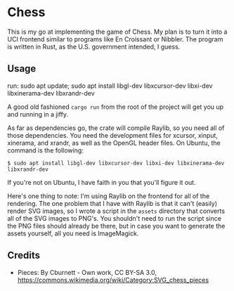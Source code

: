 # Chess

This is my go at implementing the game of Chess. My plan is to turn it into a
UCI frontend similar to programs like En Croissant or Nibbler. The program is
written in Rust, as the U.S. government intended, I guess.

## Usage

run: sudo apt update; sudo apt install libgl-dev libxcursor-dev libxi-dev libxinerama-dev libxrandr-dev

A good old fashioned `cargo run` from the root of the project will get you up
and running in a jiffy.

As far as dependencies go, the crate will compile Raylib, so you need all of
those dependencies. You need the development files for xcursor, xinput,
xinerama, and xrandr, as well as the OpenGL header files. On Ubuntu, the
command is the following:

```
$ sudo apt install libgl-dev libxcursor-dev libxi-dev libxinerama-dev libxrandr-dev
```

If you're not on Ubuntu, I have faith in you that you'll figure it out.

Here's one thing to note: I'm using Raylib on the frontend for all of the
rendering. The one problem that I have with Raylib is that it can't (easily)
render SVG images, so I wrote a script in the `assets` directory that converts
all of the SVG images to PNG's. You shouldn't need to run the script since the
PNG files should already be there, but in case you want to generate the assets
yourself, all you need is ImageMagick.

## Credits

- Pieces: By Cburnett - Own work, CC BY-SA 3.0,
  https://commons.wikimedia.org/wiki/Category:SVG_chess_pieces
